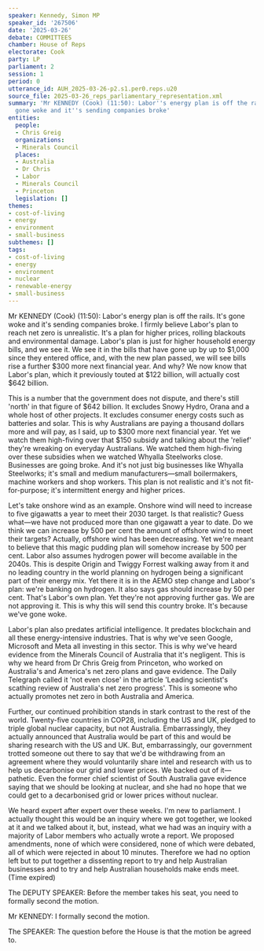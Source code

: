 ```yaml
---
speaker: Kennedy, Simon MP
speaker_id: '267506'
date: '2025-03-26'
debate: COMMITTEES
chamber: House of Reps
electorate: Cook
party: LP
parliament: 2
session: 1
period: 0
utterance_id: AUH_2025-03-26-p2.s1.per0.reps.u20
source_file: 2025-03-26_reps_parliamentary_representation.xml
summary: 'Mr KENNEDY (Cook) (11:50): Labor''s energy plan is off the rails. It''s
  gone woke and it''s sending companies broke'
entities:
  people:
  - Chris Greig
  organizations:
  - Minerals Council
  places:
  - Australia
  - Dr Chris
  - Labor
  - Minerals Council
  - Princeton
  legislation: []
themes:
- cost-of-living
- energy
- environment
- small-business
subthemes: []
tags:
- cost-of-living
- energy
- environment
- nuclear
- renewable-energy
- small-business
---
```


Mr KENNEDY (Cook) (11:50): Labor's energy plan is off the rails. It's gone woke and it's sending companies broke. I firmly believe Labor's plan to reach net zero is unrealistic. It's a plan for higher prices, rolling blackouts and environmental damage. Labor's plan is just for higher household energy bills, and we see it. We see it in the bills that have gone up by up to $1,000 since they entered office, and, with the new plan passed, we will see bills rise a further $300 more next financial year. And why? We now know that Labor's plan, which it previously touted at $122 billion, will actually cost $642 billion.

This is a number that the government does not dispute, and there's still 'north' in that figure of $642 billion. It excludes Snowy Hydro, Orana and a whole host of other projects. It excludes consumer energy costs such as batteries and solar. This is why Australians are paying a thousand dollars more and will pay, as I said, up to $300 more next financial year. Yet we watch them high-fiving over that $150 subsidy and talking about the 'relief' they're wreaking on everyday Australians. We watched them high-fiving over these subsidies when we watched Whyalla Steelworks close. Businesses are going broke. And it's not just big businesses like Whyalla Steelworks; it's small and medium manufacturers—small boilermakers, machine workers and shop workers. This plan is not realistic and it's not fit-for-purpose; it's intermittent energy and higher prices.

Let's take onshore wind as an example. Onshore wind will need to increase to five gigawatts a year to meet their 2030 target. Is that realistic? Guess what—we have not produced more than one gigawatt a year to date. Do we think we can increase by 500 per cent the amount of offshore wind to meet their targets? Actually, offshore wind has been decreasing. Yet we're meant to believe that this magic pudding plan will somehow increase by 500 per cent. Labor also assumes hydrogen power will become available in the 2040s. This is despite Origin and Twiggy Forrest walking away from it and no leading country in the world planning on hydrogen being a significant part of their energy mix. Yet there it is in the AEMO step change and Labor's plan: we're banking on hydrogen. It also says gas should increase by 50 per cent. That's Labor's own plan. Yet they're not approving further gas. We are not approving it. This is why this will send this country broke. It's because we've gone woke.

Labor's plan also predates artificial intelligence. It predates blockchain and all these energy-intensive industries. That is why we've seen Google, Microsoft and Meta all investing in this sector. This is why we've heard evidence from the Minerals Council of Australia that it's negligent. This is why we heard from Dr Chris Greig from Princeton, who worked on Australia's and America's net zero plans and gave evidence. The Daily Telegraph called it 'not even close' in the article 'Leading scientist's scathing review of Australia's net zero progress'. This is someone who actually promotes net zero in both Australia and America.

Further, our continued prohibition stands in stark contrast to the rest of the world. Twenty-five countries in COP28, including the US and UK, pledged to triple global nuclear capacity, but not Australia. Embarrassingly, they actually announced that Australia would be part of this and would be sharing research with the US and UK. But, embarrassingly, our government trotted someone out there to say that we'd be withdrawing from an agreement where they would voluntarily share intel and research with us to help us decarbonise our grid and lower prices. We backed out of it—pathetic. Even the former chief scientist of South Australia gave evidence saying that we should be looking at nuclear, and she had no hope that we could get to a decarbonised grid or lower prices without nuclear.

We heard expert after expert over these weeks. I'm new to parliament. I actually thought this would be an inquiry where we got together, we looked at it and we talked about it, but, instead, what we had was an inquiry with a majority of Labor members who actually wrote a report. We proposed amendments, none of which were considered, none of which were debated, all of which were rejected in about 10 minutes. Therefore we had no option left but to put together a dissenting report to try and help Australian businesses and to try and help Australian households make ends meet. (Time expired)

The DEPUTY SPEAKER: Before the member takes his seat, you need to formally second the motion.

Mr KENNEDY: I formally second the motion.

The SPEAKER: The question before the House is that the motion be agreed to.